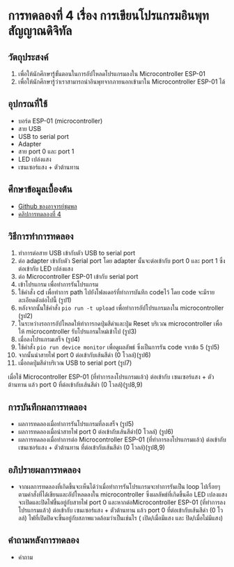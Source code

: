 # การทดลองที่ 4 เรื่อง การเขียนโปรแกรมอินพุทสัญญาณดิจิทัล
## วัตถุประสงค์
1. เพื่อให้นักศึกษารู้ขั้นตอนในการอัปโหลดโปรแกรมลงใน Microcontroller ESP-01
2. เพื่อให้นักศึกษารู้ว่าเราสามารถนำอินพุทจากภายนอกเข้ามาใน Microcontroller ESP-01 ได้
## อุปกรณที่ใช้
* บอร์ด ESP-01 (microcontroller)
* สาย USB
* USB to serial port
* Adapter
* สาย port 0 และ port 1
* LED เปล่งแสง
* เซนเซอร์แสง + ตัวต้านทาน
## ศึกษาข้อมูลเบื้องต้น
* [Github ของอาจารย์ชุมพล](https://github.com/choompol-boonmee/lab63b)
* [คลิปการทดลองที่ 4](https://www.youtube.com/watch?v=nFqoZT26U5k)
## วิธีการทำการทดลอง
 1. ทำการต่อสาย USB เข้ากับตัว USB to serial port 
 2. ต่อ adapter เข้ากับตัว Serial port โดย adapter นั้นจะต่อเข้ากับ port 0 และ port 1 ซึ่งต่อเข้ากับ LED เปล่งแสง
 3. ต่อ Microcontroller ESP-01 เข้ากับ serial port 
 4. เข้าโปรแกรม เพื่อทำการรันโปรแกรม 
 5. ใช้คำสั่ง cd เพื่อทำการ path ไปยังโฟลเดอร์ที่ทำการบันทึก codeไว้ โดย code จะมีรายละเอียดดังต่อไปนี้ (รูป1)
 6. หลังจากนั้นใช้คำสั่ง `pio run -t upload` เพื่อทำการอัปโปรแกรมลงใน microcontroller (รูป2)
 7. ในระหว่างรอการอัปโหลดให้ทำการกดปุ่มสีดำและปุ่ม Reset บริเวณ microcontroller เพื่อให้ microcontroller รับโปรแกรมใหม่เข้าไป (รูป3)
 8. เมื่อลงโปรแกรมเสร็จ (รูป4)
 9. ใช้คำสั่ง `pio run device monitor` เพื่อดูผลลัพธ์ ซึ่งเป็นการรัน code จากข้อ 5 (รูป5)
 10. จากนั้นนำสายไฟ port 0 ต่อเข้ากับเส้นสีดำ (0 โวลล์)(รูป6)
 11. เมื่อกดปุ่มสีดำบริเวณ USB to serial port (รูป7)
 
 เมื่อใช้ Microcontroller ESP-01 (ที่ทำการลงโปรแกรมแล้ว) ต่อเข้ากับ เซนเซอร์แสง + ตัวต้านทาน แล้ว port 0 ที่ต่อเข้ากับเส้นสีดำ (0 โวลล์)(รูป8,9)
## การบันทึกผลการทดลอง
* ผลการทดลองเมื่อทำการรันโปรแกรมที่ลงเสร็จ (รูป5)
* ผลการทดลองเมื่อนำสายไฟ port 0 ต่อเข้ากับเส้นสีดำ(0 โวลล์) (รูป6)
* ผลการทดลองเมื่อทำการต่อ Microcontroller ESP-01 (ที่ทำการลงโปรแกรมแล้ว) ต่อเข้ากับ เซนเซอร์แสง + ตัวต้านทาน ที่ต่อเข้ากับเส้นสีดำ (0 โวลล์)(รูป8,9)
## อภิปรายผลการทดลอง
* จากผลการทดลองที่เกิดขึ้นจะเห็นได้ว่าเมื่อทำการรันโปรแกรมจะทำการรันเป็น loop ไปเรื่อยๆตามคำสั่งที่ได้เขียนและอัปโหลดลงใน microcontroller ซึ่งผลลัพธ์ที่เกิดขึ้นคือ LED เปลงแสงจะเปิดและปิดไฟขึ้นอยู่กับสายไฟ port 0  และหากต่อMicrocontroller ESP-01 (ที่ทำการลงโปรแกรมแล้ว) ต่อเข้ากับ เซนเซอร์แสง + ตัวต้านทาน แล้ว port 0 ที่ต่อเข้ากับเส้นสีดำ (0 โวลล์) ไฟที่เปิดปิดจะขึ้นอยู่กับสภาพแวดล้อมว่าเป็นเช่นไร ( เปิด/เมื่อมีแสง และ ปิด/เมื่อไม่มีแสง)
## คำถามหลังการทดลอง
* คำถาม 

